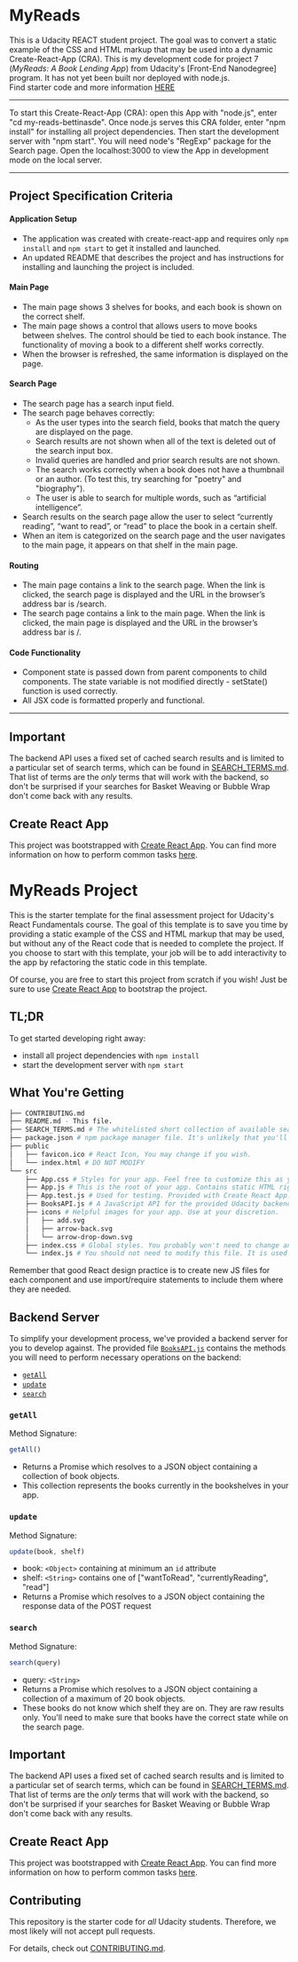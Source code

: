 
# MyReads 

This is a Udacity REACT student project. The goal was to convert a static example of the CSS and HTML markup that may be used into a dynamic Create-React-App (CRA).
This is my development code for project 7 (*MyReads: A Book Lending App*) from Udacity's  [Front-End Nanodegree] program. It has not yet been built nor deployed with node.js.  
Find starter code and more information [HERE
](https://github.com/udacity/reactnd-project-myreads-starter)


---
To start this Create-React-App (CRA): open this App with "node.js", enter "cd my-reads-bettinasde". 
Once node.js serves this CRA folder, enter "npm install" for installing all project dependencies. Then start the development server with "npm start". You will need node's "RegExp" package for the Search page. Open the localhost:3000 to view the App in development mode on the local server. 

---

## Project Specification Criteria

#### Application Setup
- The application was created with create-react-app and requires only `npm install` and `npm start` to get it installed and launched.
- An updated README that describes the project and has instructions for installing and launching the project is included.


#### Main Page
- The main page shows 3 shelves for books, and each book is shown on the correct shelf.
- The main page shows a control that allows users to move books between shelves. The control should be tied to each book instance. The functionality of moving a book to a different shelf works correctly.
- When the browser is refreshed, the same information is displayed on the page.

#### Search Page
- The search page has a search input field. 
- The search page behaves correctly:
    * As the user types into the search field, books that match the query are displayed on the page.
    * Search results are not shown when all of the text is deleted out of the search input box.
    * Invalid queries are handled and prior search results are not shown.
    * The search works correctly when a book does not have a thumbnail or an author. (To test this, try searching for "poetry" and "biography").
    * The user is able to search for multiple words, such as “artificial intelligence”.
- Search results on the search page allow the user to select “currently reading”, “want to read”, or “read” to place the book in a certain shelf. 
- When an item is categorized on the search page and the user navigates to the main page, it appears on that shelf in the main page.


#### Routing
- The main page contains a link to the search page. When the link is clicked, the search page is displayed and the URL in the browser’s address bar is /search.
- The search page contains a link to the main page. When the link is clicked, the main page is displayed and the URL in the browser’s address bar is /.


#### Code Functionality
- Component state is passed down from parent components to child components. The state variable is not modified directly - setState() function is used correctly. 
- All JSX code is formatted properly and functional.


---




## Important
The backend API uses a fixed set of cached search results and is limited to a particular set of search terms, which can be found in [SEARCH_TERMS.md](SEARCH_TERMS.md). That list of terms are the _only_ terms that will work with the backend, so don't be surprised if your searches for Basket Weaving or Bubble Wrap don't come back with any results.

## Create React App

This project was bootstrapped with [Create React App](https://github.com/facebookincubator/create-react-app). You can find more information on how to perform common tasks [here](https://github.com/facebookincubator/create-react-app/blob/master/packages/react-scripts/template/README.md).









# MyReads Project



This is the starter template for the final assessment project for Udacity's React Fundamentals course. The goal of this template is to save you time by providing a static example of the CSS and HTML markup that may be used, but without any of the React code that is needed to complete the project. If you choose to start with this template, your job will be to add interactivity to the app by refactoring the static code in this template.

Of course, you are free to start this project from scratch if you wish! Just be sure to use [Create React App](https://github.com/facebookincubator/create-react-app) to bootstrap the project.

## TL;DR

To get started developing right away:

* install all project dependencies with `npm install`
* start the development server with `npm start`

## What You're Getting
```bash
├── CONTRIBUTING.md
├── README.md - This file.
├── SEARCH_TERMS.md # The whitelisted short collection of available search terms for you to use with your app.
├── package.json # npm package manager file. It's unlikely that you'll need to modify this.
├── public
│   ├── favicon.ico # React Icon, You may change if you wish.
│   └── index.html # DO NOT MODIFY
└── src
    ├── App.css # Styles for your app. Feel free to customize this as you desire.
    ├── App.js # This is the root of your app. Contains static HTML right now.
    ├── App.test.js # Used for testing. Provided with Create React App. Testing is encouraged, but not required.
    ├── BooksAPI.js # A JavaScript API for the provided Udacity backend. Instructions for the methods are below.
    ├── icons # Helpful images for your app. Use at your discretion.
    │   ├── add.svg
    │   ├── arrow-back.svg
    │   └── arrow-drop-down.svg
    ├── index.css # Global styles. You probably won't need to change anything here.
    └── index.js # You should not need to modify this file. It is used for DOM rendering only.
```

Remember that good React design practice is to create new JS files for each component and use import/require statements to include them where they are needed.

## Backend Server

To simplify your development process, we've provided a backend server for you to develop against. The provided file [`BooksAPI.js`](src/BooksAPI.js) contains the methods you will need to perform necessary operations on the backend:

* [`getAll`](#getall)
* [`update`](#update)
* [`search`](#search)

### `getAll`

Method Signature:

```js
getAll()
```

* Returns a Promise which resolves to a JSON object containing a collection of book objects.
* This collection represents the books currently in the bookshelves in your app.

### `update`

Method Signature:

```js
update(book, shelf)
```

* book: `<Object>` containing at minimum an `id` attribute
* shelf: `<String>` contains one of ["wantToRead", "currentlyReading", "read"]  
* Returns a Promise which resolves to a JSON object containing the response data of the POST request

### `search`

Method Signature:

```js
search(query)
```

* query: `<String>`
* Returns a Promise which resolves to a JSON object containing a collection of a maximum of 20 book objects.
* These books do not know which shelf they are on. They are raw results only. You'll need to make sure that books have the correct state while on the search page.

## Important
The backend API uses a fixed set of cached search results and is limited to a particular set of search terms, which can be found in [SEARCH_TERMS.md](SEARCH_TERMS.md). That list of terms are the _only_ terms that will work with the backend, so don't be surprised if your searches for Basket Weaving or Bubble Wrap don't come back with any results.

## Create React App

This project was bootstrapped with [Create React App](https://github.com/facebookincubator/create-react-app). You can find more information on how to perform common tasks [here](https://github.com/facebookincubator/create-react-app/blob/master/packages/react-scripts/template/README.md).

## Contributing

This repository is the starter code for _all_ Udacity students. Therefore, we most likely will not accept pull requests.

For details, check out [CONTRIBUTING.md](CONTRIBUTING.md).
